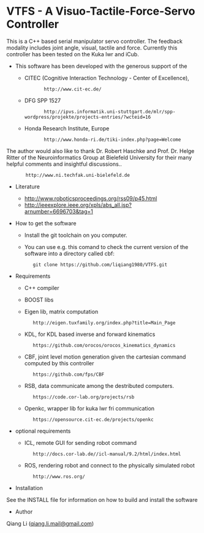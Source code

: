 # VTFS - A Visuo-Tactile-Force-Servo Controller

This is a C++ based serial manipulator servo controller. The feedback modality 
includes joint angle, visual, tactile and force. Currently
this controller has been tested on the Kuka lwr and iCub.

- This software has been developed with the generous support of the
  - CITEC (Cognitive Interaction Technology - Center of Excellence),

               http://www.cit-ec.de/

  - DFG SPP 1527

               http://ipvs.informatik.uni-stuttgart.de/mlr/spp-wordpress/projekte/projects-entries/?wcteid=16

  - Honda Research Institute, Europe

               http://www.honda-ri.de/tiki-index.php?page=Welcome



The author would also like to thank 
Dr. Robert Haschke and Prof. Dr. Helge Ritter of the 
Neuroinformatics Group at Bielefeld University for their 
many helpful comments and insightful discussions..

           http://www.ni.techfak.uni-bielefeld.de

- Literature

  - http://www.roboticsproceedings.org/rss09/p45.html
  - http://ieeexplore.ieee.org/xpls/abs_all.jsp?arnumber=6696703&tag=1

- How to get the software

  - Install the git toolchain on you computer. 
  - You can use e.g. this comand to check the current version of the software into a directory called cbf:

           git clone https://github.com/liqiang1980/VTFS.git

- Requirements

  - C++ compiler

  - BOOST libs

  - Eigen lib, matrix computation

           http://eigen.tuxfamily.org/index.php?title=Main_Page

  - KDL, for KDL based inverse and forward kinematics

           https://github.com/orocos/orocos_kinematics_dynamics

  - CBF, joint level motion generation given the cartesian command computed by this controller

           https://github.com/fps/CBF

  - RSB, data communicate among the destributed computers.

           https://code.cor-lab.org/projects/rsb

  - Openkc, wrapper lib for kuka lwr fri communication

           https://opensource.cit-ec.de/projects/openkc

- optional requirements

  - ICL, remote GUI for sending robot command 

           http://docs.cor-lab.de//icl-manual/9.2/html/index.html

  - ROS, rendering robot and connect to the physically simulated robot

           http://www.ros.org/

- Installation

See the INSTALL file for information on how to build and 
install the software

- Author

Qiang Li (qiang.li.mail@gmail.com)